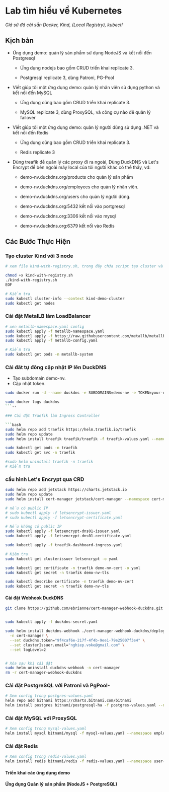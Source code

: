 # Lab tìm hiểu về Kubernetes

*Giả sử đã cài sẵn Docker, Kind, (Local Registry), kubectl*  

## Kịch bản

- Ứng dụng demo: quản lý sản phẩm sử dụng NodeJS và kết nối đến Postgresql

  - Ứng dụng nodejs bao gồm CRUD triển khai replicate 3.

  - Postgresql replicate 3, dùng Patroni, PG-Pool

- Viết giúp tôi một ứng dụng demo: quản lý nhân viên sử dụng python và kết nối đến MySQL

  - Ứng dụng cũng bao gồm CRUD triển khai replicate 3.

  - MySQL replicate 3, dùng ProxySQL, và công cụ nào để quản lý failover

- Viết giúp tôi một ứng dụng demo: quản lý người dùng sử dụng .NET và kết nối đến Redis

  - Ứng dụng cũng bao gồm CRUD triển khai replicate 3.

  - Redis replicate 3

- Dùng treafik để quản lý các proxy đi ra ngoài, Dùng DuckDNS và Let's Encrypt để bên ngoài máy local của tôi người khác có thể thấy, vd:

  - demo-nv.duckdns.org/products cho quản lý sản phẩm

  - demo-nv.duckdns.org/employees cho quản lý nhân viên.

  - demo-nv.duckdns.org/users cho quản lý người dùng.

  - demo-nv.duckdns.org:5432 kết nối vào portgresql

  - demo-nv.duckdns.org:3306 kết nối vào mysql

  - demo-nv.duckdns.org:6379 kết nối vào Redis

## Các Bước Thực Hiện

### Tạo cluster Kind với 3 node

```bash
# xem file kind-with-registry.sh, trong đây chứa script tạo cluster và cấu hình local registry với kind

chmod +x kind-with-registry.sh
./kind-with-registry.sh
EOF

# Kiểm tra
sudo kubectl cluster-info --context kind-demo-cluster
sudo kubectl get nodes
```

### Cài đặt MetalLB làm LoadBalancer

```bash
# xen metallb-namespace.yaml config
sudo kubectl apply -f metallb-namespace.yaml
sudo kubectl apply -f https://raw.githubusercontent.com/metallb/metallb/v0.14.9/config/manifests/metallb-native.yaml
sudo kubectl apply -f metallb-config.yaml

# Kiểm tra
sudo kubectl get pods -n metallb-system
```

### Cài đăt tự đông cập nhật IP lên DuckDNS

- Tạo subdomain demo-nv.
- Cập nhật token.

```bash
sudo docker run -d --name duckdns -e SUBDOMAINS=demo-nv -e TOKEN=your-duckdns-token -e UPDATE_IP=ipv4 lscr.io/linuxserver/duckdns:latest

sudo docker logs duckdns
```--

### Cài đặt Traefik làm Ingress Controller

```bash
sudo helm repo add traefik https://helm.traefik.io/traefik
sudo helm repo update
sudo helm install traefik traefik/traefik -f traefik-values.yaml --namespace traefik --create-namespace

sudo kubectl get pods -n traefik
sudo kubectl get svc -n traefik

#sudo helm uninstall traefik -n traefik
# Kiểm tra
```

### cấu hình Let's Encrypt qua CRD

```bash
sudo helm repo add jetstack https://charts.jetstack.io
sudo helm repo update
sudo helm install cert-manager jetstack/cert-manager --namespace cert-manager --create-namespace --set installCRDs=true

# nếu có public IP
# sudo kubectl apply -f letsencrypt-issuer.yaml
# sudo kubectl apply -f letsencrypt-certificate.yaml

# Nếu không có public IP
sudo kubectl apply -f letsencrypt-dns01-issuer.yaml
sudo kubectl apply -f letsencrypt-dns01-certificate.yaml

sudo kubectl apply -f traefik-dashboard-ingress.yaml

# Kiêm tra
sudo kubectl get clusterissuer letsencrypt -o yaml

sudo kubectl get certificate -n traefik demo-nv-cert -o yaml
sudo kubectl get secret -n traefik demo-nv-tls

sudo kubectl describe certificate -n traefik demo-nv-cert
sudo kubectl get secret -n traefik demo-nv-tls
```

#### Cài đặt Webhook DuckDNS

```bash
git clone https://github.com/ebrianne/cert-manager-webhook-duckdns.git


sudo kubectl apply -f duckdns-secret.yaml

sudo helm install duckdns-webhook ./cert-manager-webhook-duckdns/deploy/cert-manager-webhook-duckdns \
  -n cert-manager \
  --set duckdns.token="9f4caf6e-217f-4f4b-9ee1-79e25007f3e4" \
  --set clusterIssuer.email="nghiep.voke@gmail.com" \
  --set logLevel=2


# Xóa sau khi cài đặt
sudo helm uninstall duckdns-webhook -n cert-manager
rm -r cert-manager-webhook-duckdns

```

### Cài đặt PostgreSQL với Patroni và PgPool-

```bash
# Xem config trong postgres-values.yaml 
helm repo add bitnami https://charts.bitnami.com/bitnami
helm install postgres bitnami/postgresql-ha -f postgres-values.yaml --namespace product-ns --create-namespace
```

### Cài đặt MySQL với ProxySQL

```bash
# Xem config trong mysql-values.yaml 
helm install mysql bitnami/mysql -f mysql-values.yaml --namespace employee-ns --create-namespace
```

### Cài đặt Redis

```bash
# Xem config trong redis-values.yaml 
helm install redis bitnami/redis -f redis-values.yaml --namespace user-ns --create-namespace
```

#### Triển khai các ứng dụng demo

#### Ứng dụng Quản lý sản phẩm (NodeJS + PostgreSQL)
